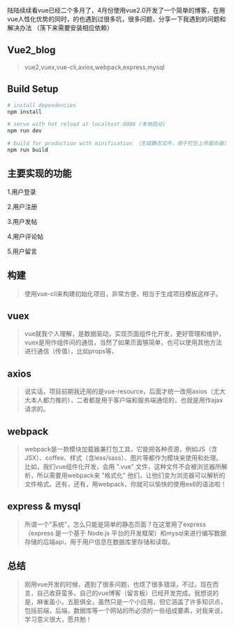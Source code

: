 陆陆续续看vue已经二个多月了，4月份使用vue2.0开发了一个简单的博客，在用vue人性化优势的同时，的也遇到过很多坑，很多问题，分享一下我遇到的问题和解决办法
（荡下来需要安装相应依赖）
## Vue2_blog
>
> vue2,vuex,vue-cli,axios,webpack,express,mysql 
## Build Setup

``` bash
# install dependencies
npm install

# serve with hot reload at localhost:8080 (本地启动)
npm run dev

# build for production with minification （生成静态文件，用于打包上传服务器）
npm run build
```
## 主要实现的功能
>
1.用户登录
>
2.用户注册
>
3.用户发帖
>
4.用户评论帖
>
5.用户留言

## 构建
>
>使用vue-cli来构建初始化项目，非常方便，相当于生成项目模板这样子。

## vuex 
>
>vue就我个人理解，是数据驱动，实现页面组件化开发，更好管理和维护，vuex是用作组件间的通信，当然了如果页面够简单，也可以使用其他方法进行通信（传值），比如props等。

## axios
>
>说实话，项目前期我还用的是vue-resource，后面才统一改用axios（尤大大本人都力推的），二者都是用于客户端和服务端通信的，也就是用作ajax请求的。

## webpack
>
>webpack是一款模块加载器兼打包工具，它能把各种资源，例如JS（含JSX）、coffee、样式（含less/sass）、图片等都作为模块来使用和处理。比如，我们vue组件化开发，会用 ".vue" 文件，这种文件不会被浏览器所解析，所以需要用webpack来 "格式化" 他们，让他们变为浏览器可以解析的文件格式。还有，还有，用webpack，你就可以愉快的使用es6的语法啦！

## express & mysql
>
>所谓一个"系统"，怎么只能是简单的静态页面？在这里用了express（express 是一个基于 Node.js 平台的开发框架）和mysql来进行编写数据存储的后端api，用于用户信息在数据库里存储和读取。

## 总结
>
>刚用vue开发的时候，遇到了很多问题，也烦了很多错误，不过，现在而言，自己收获蛮多。自己的vue博客（留言板）已经开发完成。我想说的是，麻雀虽小，五脏俱全，虽然只是一个小应用，但它涵盖了许多知识点，包括前端，后端，数据库等一个网站的所必须的一些组成要素，对我来说，学习意义很大，愿共勉！
